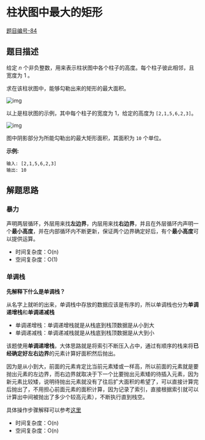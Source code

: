 # 柱状图中最大的矩形

[题目编号-84](https://leetcode-cn.com/problems/largest-rectangle-in-histogram/)



## 题目描述


给定 *n* 个非负整数，用来表示柱状图中各个柱子的高度。每个柱子彼此相邻，且宽度为 1 。

求在该柱状图中，能够勾勒出来的矩形的最大面积。

 

![img](https://assets.leetcode-cn.com/aliyun-lc-upload/uploads/2018/10/12/histogram.png)

以上是柱状图的示例，其中每个柱子的宽度为 1，给定的高度为 `[2,1,5,6,2,3]`。

 

![img](https://assets.leetcode-cn.com/aliyun-lc-upload/uploads/2018/10/12/histogram_area.png)

图中阴影部分为所能勾勒出的最大矩形面积，其面积为 `10` 个单位。

 

**示例:**

```
输入: [2,1,5,6,2,3]
输出: 10
```



## 解题思路

### 暴力

声明两层循环，外层用来找**左边界**，内层用来找**右边界**，并且在外层循环内声明一个**最小高度**，并在内部循环内不断更新，保证两个边界确定好后，有个**最小高度**可以提供运算。

* 时间复杂度：O(n)
* 空间复杂度：O(1)



### 单调栈

**先解释下什么是单调栈？**

从名字上就听的出来，单调栈中存放的数据应该是有序的，所以单调栈也分为**单调递增栈**和**单调递减栈**

- 单调递增栈：单调递增栈就是从栈底到栈顶数据是从小到大
- 单调递减栈：单调递减栈就是从栈底到栈顶数据是从大到小

该题使用**单调递增栈**，大体思路就是将索引不断压入占中，通过有顺序的栈来将**已经确定好左右边界**的元素计算好面积然后抛出。

因为是从小到大，前面的元素肯定比当前元素矮或一样高，所以前面的元素就是要抛出元素的左边界，而右边界就取决于下一个比要抛出元素矮的待插入元素，因为新元素比较矮，说明待抛出元素就没有了往后扩大面积的希望了，可以直接计算完后抛出了，不用担心前面元素的面积计算，因为记录了索引，直接根据索引就可以计算出中间被抛出了多少个较高元素），不断执行直到栈空。

具体操作步骤解释可以参考[这里](https://leetcode-cn.com/problems/largest-rectangle-in-histogram/solution/wo-yong-qiao-miao-de-bi-yu-jiang-dan-diao-zhan-jie/)

* 时间复杂度：O(n)
* 空间复杂度：O(n)